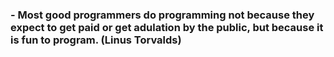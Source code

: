 ### - Most good programmers do programming not because they expect to get paid or get adulation by the public, but because it is fun to program. (Linus Torvalds)
